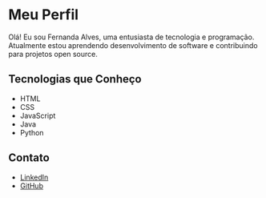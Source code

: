 # Meu Perfil

Olá! Eu sou Fernanda Alves, uma entusiasta de tecnologia e programação. Atualmente estou aprendendo desenvolvimento de software e contribuindo para projetos open source.

## Tecnologias que Conheço
- HTML
- CSS
- JavaScript
- Java
- Python

## Contato
- [LinkedIn](https://www.linkedin.com/in/fernanda-alves)
- [GitHub](https://github.com/FernandaAlvesSilva)

